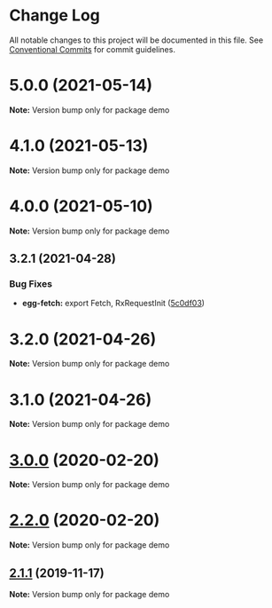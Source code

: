 # Change Log

All notable changes to this project will be documented in this file.
See [Conventional Commits](https://conventionalcommits.org) for commit guidelines.

# 5.0.0 (2021-05-14)

**Note:** Version bump only for package demo





# 4.1.0 (2021-05-13)

**Note:** Version bump only for package demo





# 4.0.0 (2021-05-10)

**Note:** Version bump only for package demo





## 3.2.1 (2021-04-28)


### Bug Fixes

* **egg-fetch:** export Fetch, RxRequestInit ([5c0df03](https://github.com/waitingsong/npm-mono-base/commit/5c0df03e274e7bd120b7540aad34120a7dbe84db))





# 3.2.0 (2021-04-26)

**Note:** Version bump only for package demo





# 3.1.0 (2021-04-26)

**Note:** Version bump only for package demo





# [3.0.0](https://github.com/waitingsong/npm-mono-base/compare/v2.2.0...v3.0.0) (2020-02-20)

**Note:** Version bump only for package demo





# [2.2.0](https://github.com/waitingsong/npm-mono-base/compare/v2.1.1...v2.2.0) (2020-02-20)

**Note:** Version bump only for package demo





## [2.1.1](https://github.com/waitingsong/npm-mono-base/compare/v2.1.0...v2.1.1) (2019-11-17)

**Note:** Version bump only for package demo
